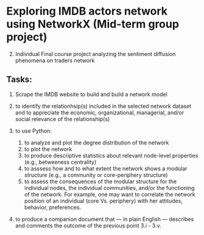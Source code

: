 # Exploring IMDB actors network using NetworkX (Mid-term group project)

2) Individual Final course project analyzing the sentiment diffusion phenomena on traders network

## Tasks:
1. Scrape the IMDB website to build and build a network model 

2. to identify the relationhsip(s) included in the selected network dataset and
to appreciate the economic, organizational, managerial, and/or social relevance
of the relationship(s)

3. to use Python:
   1. to analyze and plot the degree distribution of the network
   2. to plot the network
   3. to produce descriptive statistics about relevant node-level properties 
      (e.g., betweeness centrality)
   4. to asssess how and to what extent the network shows a modular structure
      (e.g., a community or core-periphery structure)
   5. to assess the consequences of the modular structure for 
      the individual nodes, the individual communities, and/or the functioning
      of the network. For example, one may want to correlate the network position of an individual (core Vs. periphery) with her attitudes, behavior, preferences.

4. to produce a companion document that — in plain English — describes and
comments  the outcome of the previous point 3.i - 3.v. 


